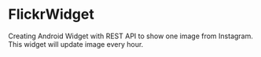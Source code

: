 # FlickrWidget
Creating Android Widget with REST API to show one image from Instagram. This widget will update image every hour.
